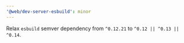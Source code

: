```yaml
---
'@web/dev-server-esbuild': minor
---
```


Relax `esbuild` semver dependency from `^0.12.21` to `^0.12 || ^0.13 || ^0.14`.
